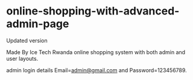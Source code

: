# online-shopping-with-advanced-admin-page
Updated version

Made By Ice Tech Rwanda
online shopping system with both admin and user layouts.

admin login details  Email=admin@gmail.com and Password=123456789.
